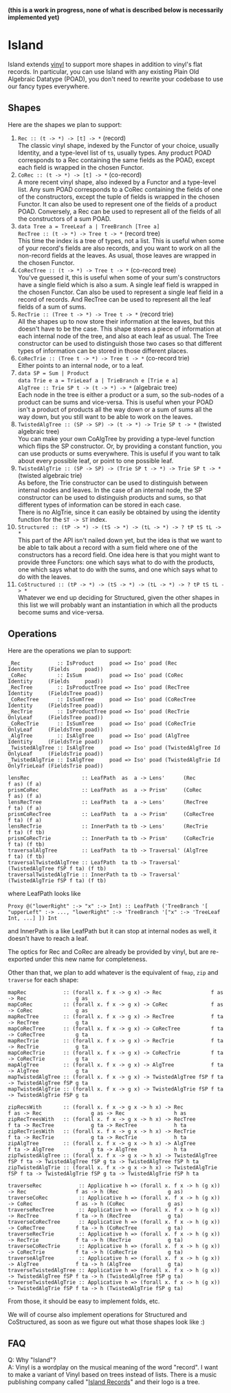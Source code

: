 **(this is a work in progress, none of what is described below is necessarily implemented yet)**

Island
===

Island extends [vinyl](https://hackage.haskell.org/package/vinyl) to support more shapes in addition to vinyl's flat records. In particular, you can use Island with any existing Plain Old Algebraic Datatype (POAD), you don't need to rewrite your codebase to use our fancy types everywhere.

Shapes
---

Here are the shapes we plan to support:

1.  `Rec :: (t -> *) -> [t] -> *` (record)  
    The classic vinyl shape, indexed by the Functor of your choice, usually Identity, and a type-level list of `t`s, usually types. Any product POAD corresponds to a Rec containing the same fields as the POAD, except each field is wrapped in the chosen Functor.
2.  `CoRec :: (t -> *) -> [t] -> *` (co-record)  
    A more recent vinyl shape, also indexed by a Functor and a type-level list. Any sum POAD corresponds to a CoRec containing the fields of one of the constructors, except the tuple of fields is wrapped in the chosen Functor. It can also be used to represent one of the fields of a product POAD. Conversely, a Rec can be used to represent all of the fields of all the constructors of a sum POAD.
3.  `data Tree a = TreeLeaf a | TreeBranch [Tree a]`  
    `RecTree :: (t -> *) -> Tree t -> *` (record tree)  
    This time the index is a tree of types, not a list. This is useful when some of your record's fields are also records, and you want to work on all the non-record fields at the leaves. As usual, those leaves are wrapped in the chosen Functor.
4.  `CoRecTree :: (t -> *) -> Tree t -> *` (co-record tree)  
    You've guessed it, this is useful when some of your sum's constructors have a single field which is also a sum. A single leaf field is wrapped in the chosen Functor. Can also be used to represent a single leaf field in a record of records. And RecTree can be used to represent all the leaf fields of a sum of sums.
5.  `RecTrie :: (Tree t -> *) -> Tree t -> *` (record trie)  
    All the shapes up to now store their information at the leaves, but this doesn't have to be the case. This shape stores a piece of information at each internal node of the tree, and also at each leaf as usual. The Tree constructor can be used to distinguish those two cases so that different types of information can be stored in those different places.
6.  `CoRecTrie :: (Tree t -> *) -> Tree t -> *` (co-record trie)  
    Either points to an internal node, or to a leaf.
7.  `data SP = Sum | Product`  
    `data Trie e a = TrieLeaf a | TrieBranch e [Trie e a]`  
    `AlgTree :: Trie SP t -> (t -> *) -> *` (algebraic tree)  
    Each node in the tree is either a product or a sum, so the sub-nodes of a product can be sums and vice-versa. This is useful when your POAD isn't a product of products all the way down or a sum of sums all the way down, but you still want to be able to work on the leaves.
8.  `TwistedAlgTree :: (SP -> SP) -> (t -> *) -> Trie SP t -> *` (twisted algebraic tree)  
    You can make your own CoAlgTree by providing a type-level function which flips the SP constructor. Or, by providing a constant function, you can use products or sums everywhere. This is useful if you want to talk about every possible leaf, or point to one possible leaf.
9.  `TwistedAlgTrie :: (SP -> SP) -> (Trie SP t -> *) -> Trie SP t -> *` (twisted algebraic trie)  
    As before, the Trie constructor can be used to distinguish between internal nodes and leaves. In the case of an internal node, the SP constructor can be used to distinguish products and sums, so that different types of information can be stored in each case.  
    There is no AlgTrie, since it can easily be obtained by using the identity function for the `ST -> ST` index.
10. `Structured :: (tP -> *) -> (tS -> *) -> (tL -> *) -> ? tP tS tL -> *`  
    This part of the API isn't nailed down yet, but the idea is that we want to be able to talk about a record with a sum field where one of the constructors has a record field. One idea here is that you might want to provide three Functors: one which says what to do with the products, one which says what to do with the sums, and one which says what to do with the leaves.
11. `CoStructured :: (tP -> *) -> (tS -> *) -> (tL -> *) -> ? tP tS tL -> *`  
    Whatever we end up deciding for Structured, given the other shapes in this list we will probably want an instantiation in which all the products become sums and vice-versa.

Operations
---

Here are the operations we plan to support:

    _Rec            :: IsProduct     poad => Iso' poad (Rec               Identity     (Fields     poad))
    _CoRec          :: IsSum         poad => Iso' poad (CoRec             Identity     (Fields     poad))
    _RecTree        :: IsProductTree poad => Iso' poad (RecTree           Identity     (FieldsTree poad))
    _CoRecTree      :: IsSumTree     poad => Iso' poad (CoRecTree         Identity     (FieldsTree poad))
    _RecTrie        :: IsProductTree poad => Iso' poad (RecTrie           OnlyLeaf     (FieldsTree poad))
    _CoRecTrie      :: IsSumTree     poad => Iso' poad (CoRecTrie         OnlyLeaf     (FieldsTree poad))
    _AlgTree        :: IsAlgTree     poad => Iso' poad (AlgTree           Identity     (FieldsTrie poad))
    _TwistedAlgTree :: IsAlgTree     poad => Iso' poad (TwistedAlgTree Id OnlyLeaf     (FieldsTrie poad))
    _TwistedAlgTrie :: IsAlgTree     poad => Iso' poad (TwistedAlgTrie Id OnlyTrieLeaf (FieldsTrie poad))

    lensRec                 :: LeafPath  as  a -> Lens'      (Rec                f as) (f a)
    prismCoRec              :: LeafPath  as  a -> Prism'     (CoRec              f as) (f a)
    lensRecTree             :: LeafPath  ta  a -> Lens'      (RecTree            f ta) (f a)
    prismCoRecTree          :: LeafPath  ta  a -> Prism'     (CoRecTree          f ta) (f a)
    lensRecTrie             :: InnerPath ta tb -> Lens'      (RecTrie            f ta) (f tb)
    prismCoRecTrie          :: InnerPath ta tb -> Prism'     (CoRecTrie          f ta) (f tb)
    traversalAlgTree        :: LeafPath  ta tb -> Traversal' (AlgTree            f ta) (f tb)
    traversalTwistedAlgTree :: LeafPath  ta tb -> Traversal' (TwistedAlgTree fSP f ta) (f tb)
    traversalTwistedAlgTrie :: InnerPath ta tb -> Traversal' (TwistedAlgTrie fSP f ta) (f tb)

where LeafPath looks like

    Proxy @("lowerRight" :-> "x" :-> Int) :: LeafPath ('TreeBranch '[ "upperLeft" :-> ..., "lowerRight" :-> 'TreeBranch '["x" :-> 'TreeLeaf Int, ...] ]) Int

and InnerPath is a like LeafPath but it can stop at internal nodes as well, it doesn't have to reach a leaf.

The optics for Rec and CoRec are already be provided by vinyl, but are re-exported under this new name for completeness.

Other than that, we plan to add whatever is the equivalent of `fmap`, `zip` and `traverse` for each shape:

    mapRec            :: (forall x. f x -> g x) -> Rec                f as -> Rec                g as
    mapCoRec          :: (forall x. f x -> g x) -> CoRec              f as -> CoRec              g as
    mapRecTree        :: (forall x. f x -> g x) -> RecTree            f ta -> RecTree            g ta
    mapCoRecTree      :: (forall x. f x -> g x) -> CoRecTree          f ta -> CoRecTree          g ta
    mapRecTrie        :: (forall x. f x -> g x) -> RecTrie            f ta -> RecTrie            g ta
    mapCoRecTrie      :: (forall x. f x -> g x) -> CoRecTrie          f ta -> CoRecTrie          g ta
    mapAlgTree        :: (forall x. f x -> g x) -> AlgTree            f ta -> AlgTree            g ta
    mapTwistedAlgTree :: (forall x. f x -> g x) -> TwistedAlgTree fSP f ta -> TwistedAlgTree fSP g ta
    mapTwistedAlgTrie :: (forall x. f x -> g x) -> TwistedAlgTrie fSP f ta -> TwistedAlgTrie fSP g ta

    zipRecsWith       :: (forall x. f x -> g x -> h x) -> Rec                f as -> Rec                g as -> Rec                h as
    zipRecTreesWith   :: (forall x. f x -> g x -> h x) -> RecTree            f ta -> RecTree            g ta -> RecTree            h ta
    zipRecTriesWith   :: (forall x. f x -> g x -> h x) -> RecTrie            f ta -> RecTrie            g ta -> RecTrie            h ta
    zipAlgTree        :: (forall x. f x -> g x -> h x) -> AlgTree            f ta -> AlgTree            g ta -> AlgTree            h ta
    zipTwistedAlgTree :: (forall x. f x -> g x -> h x) -> TwistedAlgTree fSP f ta -> TwistedAlgTree fSP g ta -> TwistedAlgTree fSP h ta
    zipTwistedAlgTrie :: (forall x. f x -> g x -> h x) -> TwistedAlgTrie fSP f ta -> TwistedAlgTrie fSP g ta -> TwistedAlgTrie fSP h ta

    traverseRec            :: Applicative h => (forall x. f x -> h (g x)) -> Rec                f as -> h (Rec                g as)
    traverseCoRec          :: Applicative h => (forall x. f x -> h (g x)) -> CoRec              f as -> h (CoRec              g as)
    traverseRecTree        :: Applicative h => (forall x. f x -> h (g x)) -> RecTree            f ta -> h (RecTree            g ta)
    traverseCoRecTree      :: Applicative h => (forall x. f x -> h (g x)) -> CoRecTree          f ta -> h (CoRecTree          g ta)
    traverseRecTrie        :: Applicative h => (forall x. f x -> h (g x)) -> RecTrie            f ta -> h (RecTrie            g ta)
    traverseCoRecTrie      :: Applicative h => (forall x. f x -> h (g x)) -> CoRecTrie          f ta -> h (CoRecTrie          g ta)
    traverseAlgTree        :: Applicative h => (forall x. f x -> h (g x)) -> AlgTree            f ta -> h (AlgTree            g ta)
    traverseTwistedAlgTree :: Applicative h => (forall x. f x -> h (g x)) -> TwistedAlgTree fSP f ta -> h (TwistedAlgTree fSP g ta)
    traverseTwistedAlgTrie :: Applicative h => (forall x. f x -> h (g x)) -> TwistedAlgTrie fSP f ta -> h (TwistedAlgTrie fSP g ta)

From those, it should be easy to implement folds, etc.

We will of course also implement operations for Structured and CoStructured, as soon as we figure out what those shapes look like :)


FAQ
---

Q: Why "Island"?  
A: Vinyl is a wordplay on the musical meaning of the word "record". I want to make a variant of Vinyl based on trees instead of lists. There is a music publishing company called "[Island Records](https://en.wikipedia.org/wiki/Island_Records)" and their logo is a tree.
